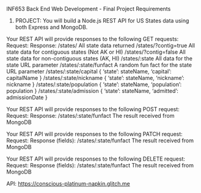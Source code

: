 INF653 Back End Web Development - Final Project Requirements
1) PROJECT: You will build a Node.js REST API for US States data using both Express and MongoDB.

Your REST API will provide responses to the following GET requests:
Request: Response:
/states/ All state data returned
/states/?contig=true All state data for contiguous states (Not AK or HI)
/states/?contig=false All state data for non-contiguous states (AK, HI)
/states/:state All data for the state URL parameter
/states/:state/funfact A random fun fact for the state URL parameter
/states/:state/capital { ‘state’: stateName, ‘capital’: capitalName }
/states/:state/nickname { ‘state’: stateName, ‘nickname’: nickname }
/states/:state/population { ‘state’: stateName, ‘population’: population }
/states/:state/admission { ‘state’: stateName, ‘admitted’: admissionDate }

Your REST API will provide responses to the following POST request:
Request: Response:
/states/:state/funfact The result received from MongoDB

Your REST API will provide responses to the following PATCH request:
Request: Response (fields):
/states/:state/funfact The result received from MongoDB

Your REST API will provide responses to the following DELETE request:
Request: Response (fields):
/states/:state/funfact The result received from MongoDB

API: https://conscious-platinum-napkin.glitch.me
